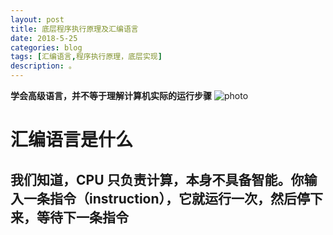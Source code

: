 ```yaml
---
layout: post
title: 底层程序执行原理及汇编语言
date: 2018-5-25
categories: blog
tags: [汇编语言,程序执行原理，底层实现]
description: 。
---
```


**学会高级语言，并不等于理解计算机实际的运行步骤**
![photo](http://www.ruanyifeng.com/blogimg/asset/2018/bg2018012204.png)

# 汇编语言是什么
## 我们知道，CPU 只负责计算，本身不具备智能。你输入一条指令（instruction），它就运行一次，然后停下来，等待下一条指令

